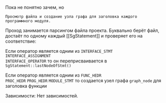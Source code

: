 Пока не понятно зачем, но
``` 
Просмотр файла и создание узла графа для заголовка каждого программного модуля.
```
Проход занимается парсингом файла проекта.
Буквально берёт файл, достаёт по одному каждый [[SgStatement]] и проверяет его на соответствие:

Если оператор является одним из
	``INTERFACE_STMT``    
	``INTERFACE_ASSIGNMENT``   
	``INTERFACE_OPERATOR``
то он переприсваивается в ``SgStatement::lastNodeOfStmt()``

Если оператор является одним из
	``FUNC_HEDR``    
	``PROC_HEDR``
	``PROG_HEDR``
	``MODULE_STMT``
то создается узел графа ``graph_node`` для заголовка функции


Зависимости:
	Нет зависимостей.

